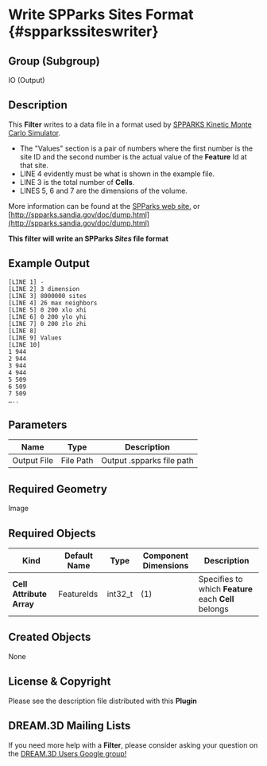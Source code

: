 Write SPParks Sites Format {#spparkssiteswriter}
============

## Group (Subgroup) ##
IO (Output)

## Description ##
This **Filter** writes to a data file in a format used by [SPPARKS Kinetic Monte Carlo Simulator](http://spparks.sandia.gov/).

+ The "Values" section is a pair of numbers where the first number is the site ID and the second number is the actual value of the **Feature** Id at that site.
+ LINE 4 evidently must be what is shown in the example file.
+ LINE 3 is the total number of **Cells**.
+ LINES 5, 6 and 7 are the dimensions of the volume.

More information can be found at the [SPParks web site.](http://spparks.sandia.gov/doc/read_sites.html) or [http://spparks.sandia.gov/doc/dump.html](http://spparks.sandia.gov/doc/dump.html)

**This filter will write an SPParks _Sites_ file format**

## Example Output ##

    [LINE 1] -
    [LINE 2] 3 dimension
    [LINE 3] 8000000 sites
    [LINE 4] 26 max neighbors
    [LINE 5] 0 200 xlo xhi
    [LINE 6] 0 200 ylo yhi
    [LINE 7] 0 200 zlo zhi
    [LINE 8]
    [LINE 9] Values
    [LINE 10]
    1 944
    2 944
    3 944
    4 944
    5 509
    6 509
    7 509
    …..

## Parameters ##

| Name | Type | Description |
|------|------|------|
| Output File | File Path | Output .spparks file path |

## Required Geometry ##
Image

## Required Objects ##

| Kind | Default Name | Type | Component Dimensions | Description |
|------|--------------|------|----------------------|-------------|
| **Cell Attribute Array** | FeatureIds | int32_t | (1) | Specifies to which **Feature** each **Cell** belongs |

## Created Objects ##
None

## License & Copyright ##

Please see the description file distributed with this **Plugin**

## DREAM.3D Mailing Lists ##

If you need more help with a **Filter**, please consider asking your question on the [DREAM.3D Users Google group!](https://groups.google.com/forum/?hl=en#!forum/dream3d-users)


